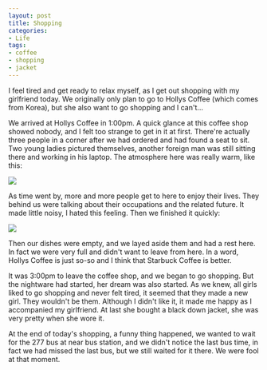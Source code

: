 ```yaml
---
layout: post
title: Shopping
categories:
- Life
tags:
- coffee
- shopping
- jacket
---
```


I feel tired and get ready to relax myself, as I get out shopping with my girlfriend today. We originally only plan to go to Hollys Coffee (which comes from Korea), but she also want to go shopping and I can't...  

We arrived at Hollys Coffee in 1:00pm. A quick glance at this coffee shop showed nobody, and I felt too strange to get in it at first. There're actually  three people in a corner after we had ordered and had found a seat to sit.  Two young ladies pictured themselves, another foreign man was still sitting there and working in his laptop. The atmosphere here was really warm, like this:  

![](https://ws4.sinaimg.cn/large/006tKfTcly1fisjncw9ugj30k00qo0v2.jpg)  

As time went by, more and more people get to here to enjoy their lives. They behind us were talking about their occupations and the related future. It made little noisy, I hated this feeling. Then we finished it quickly:  

![](https://ws2.sinaimg.cn/large/006tKfTcly1fisjnh21ncj30k00qo0v2.jpg)  

Then our dishes were empty, and we layed aside them and had a rest here. In fact we were very full and didn't want to leave from here. In a word, Hollys Coffee is just so-so and I think that Starbuck Coffee is better.   

It was 3:00pm to leave the coffee shop, and we began to go shopping. But the nightware had started, her dream was also started. As we knew, all girls liked to go shopping and never felt tired, it seemed that they made a new girl. They wouldn't be them. Although I didn't like it, it made me happy as I accompanied my girlfriend. At last she bought a black down jacket, she was very pretty when she wore it.   

At the end of today's shopping, a funny thing happened, we wanted to wait for the 277 bus at near bus station, and we didn't notice the last bus time, in fact we had missed the last bus, but we still waited for it there. We were fool at that moment.  

